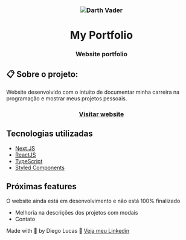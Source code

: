 <h3 align="center">
  <img src="https://cdn2.iconfinder.com/data/icons/space-82/64/darth-vader-256.png" alt="Darth Vader" />
</h3>

<h1 align="center">My Portfolio</h1>

<h3 align="center">Website portfolio</h3>

## 📋 Sobre o projeto:

Website desenvolvido com o intuito de documentar minha carreira na programação e mostrar meus projetos pessoais.

<h3 align="center">
  <a align="center" href="">Visitar website</a>
</h3>

## Tecnologias utilizadas

- [Next.JS](https://nextjs.org/)
- [ReactJS](https://reactjs.org/)
- [TypeScript](https://www.typescriptlang.org/)
- [Styled Components](https://styled-components.com/)

## Próximas features

O website ainda está em desenvolvimento e não está 100% finalizado

- Melhoria na descrições dos projetos com modais
- Contato

Made with 💜 by Diego Lucas 👋 [Veja meu Linkedin](https://www.linkedin.com/in/diego-lucas-293682181/)
